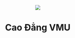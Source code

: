 <p align="center">
    <a href="https://www.facebook.com/caodangvmudhhhvn/" target="_blank">
        <img src="https://vmc.edu.vn/images/logo/logo11.png height="100px">
    </a>
    <h1 align="center">Cao Đẳng VMU</h1>
    <br>
</p>


